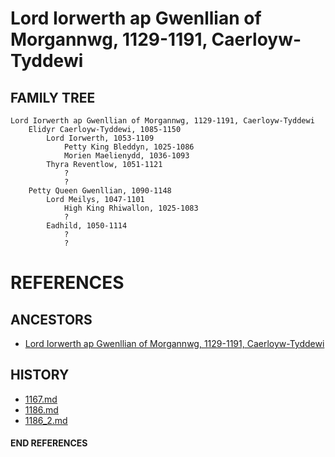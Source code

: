 # Lord Iorwerth ap Gwenllian of Morgannwg, 1129-1191, Caerloyw-Tyddewi

## FAMILY TREE

```
Lord Iorwerth ap Gwenllian of Morgannwg, 1129-1191, Caerloyw-Tyddewi
	Elidyr Caerloyw-Tyddewi, 1085-1150
		Lord Iorwerth, 1053-1109
			Petty King Bleddyn, 1025-1086
			Morien Maelienydd, 1036-1093
		Thyra Reventlow, 1051-1121
			?
			?
	Petty Queen Gwenllian, 1090-1148
		Lord Meilys, 1047-1101
			High King Rhiwallon, 1025-1083
			?
		Eadhild, 1050-1114
			?
			?
```


# REFERENCES

## ANCESTORS
* [Lord Iorwerth ap Gwenllian of Morgannwg, 1129-1191, Caerloyw-Tyddewi](iorwerth_ap_gwenllian_1129.md)

## HISTORY
* [1167.md](../h/1167.md)
* [1186.md](../h/1186.md)
* [1186_2.md](../h/1186_2.md)
#### END REFERENCES
